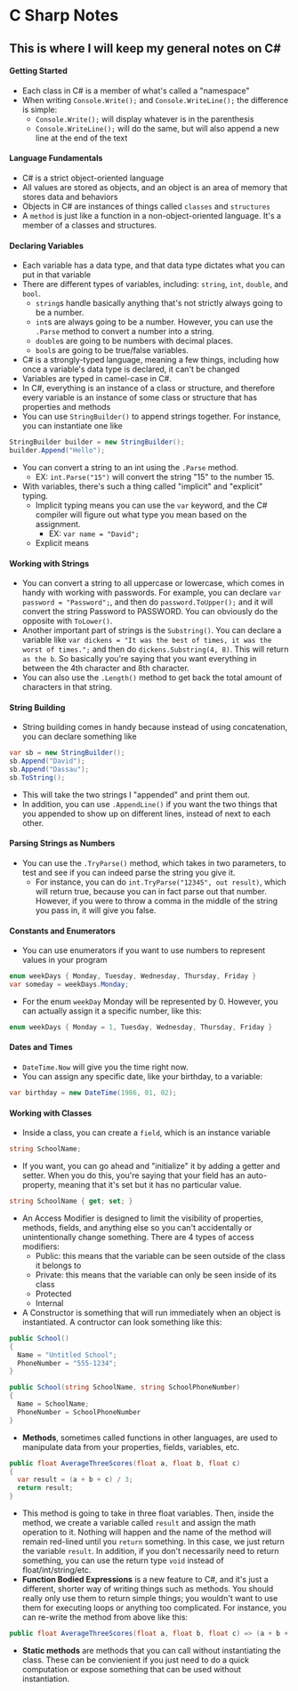 # C Sharp Notes

## This is where I will keep my general notes on C#

#### Getting Started
- Each class in C# is a member of what's called a "namespace"
- When writing `Console.Write();` and `Console.WriteLine();` the difference is simple:
  - `Console.Write();` will display whatever is in the parenthesis
  - `Console.WriteLine();` will do the same, but will also append a new line at the end of the text

#### Language Fundamentals
- C# is a strict object-oriented language
- All values are stored as objects, and an object is an area of memory that stores data and behaviors
- Objects in C# are instances of things called `classes` and `structures`
- A `method` is just like a function in a non-object-oriented language. It's a member of a classes and structures.

#### Declaring Variables
- Each variable has a data type, and that data type dictates what you can put in that variable
- There are different types of variables, including: `string`, `int`, `double`, and `bool`.
  - `string`s handle basically anything that's not strictly always going to be a number. 
  - `int`s are always going to be a number. However, you can use the `.Parse` method to convert a number into a string.
  - `double`s are going to be numbers with decimal places.
  - `bool`s are going to be true/false variables.
- C# is a strongly-typed language, meaning a few things, including how once a variable's data type is declared, it can't be changed
- Variables are typed in camel-case in C#.
- In C#, everything is an instance of a class or structure, and therefore every variable is an instance of some class or structure that has properties and methods
- You can use `StringBuilder()` to append strings together. For instance, you can instantiate one like
```C#
StringBuilder builder = new StringBuilder();
builder.Append("Hello");
```
- You can convert a string to an int using the `.Parse` method.
  - EX: `int.Parse("15")` will convert the string "15" to the number 15.
- With variables, there's such a thing called "implicit" and "explicit" typing. 
  - Implicit typing means you can use the `var` keyword, and the C# compiler will figure out what type you mean based on the assignment.
    - EX: `var name = "David";`
  - Explicit means

#### Working with Strings
- You can convert a string to all uppercase or lowercase, which comes in handy with working with passwords. For example, you can declare `var password = "Password";`, and then do `password.ToUpper();` and it will convert the string Password to PASSWORD. You can obviously do the opposite with `ToLower()`.
- Another important part of strings is the `Substring()`. You can declare a variable like `var dickens = "It was the best of times, it was the worst of times.";` and then do `dickens.Substring(4, 8)`. This will return `as the b`. So basically you're saying that you want everything in between the 4th character and 8th character.
- You can also use the `.Length()` method to get back the total amount of characters in that string.

#### String Building
- String building comes in handy because instead of using concatenation, you can declare something like 
```C#
var sb = new StringBuilder();
sb.Append("David");
sb.Append("Dassau");
sb.ToString();
```
- This will take the two strings I "appended" and print them out.
- In addition, you can use `.AppendLine()` if you want the two things that you appended to show up on different lines, instead of next to each other.

#### Parsing Strings as Numbers
- You can use the `.TryParse()` method, which takes in two parameters, to test and see if you can indeed parse the string you give it.
  - For instance, you can do `int.TryParse("12345", out result)`, which will return true, because you can in fact parse out that number. However, if you were to throw a comma in the middle of the string you pass in, it will give you false.
  
#### Constants and Enumerators
- You can use enumerators if you want to use numbers to represent values in your program
```C#
enum weekDays { Monday, Tuesday, Wednesday, Thursday, Friday }
var someday = weekDays.Monday;
```
- For the enum `weekDay` Monday will be represented by 0. However, you can actually assign it a specific number, like this:
```C#
enum weekDays { Monday = 1, Tuesday, Wednesday, Thursday, Friday }
```

#### Dates and Times
- `DateTime.Now` will give you the time right now.
- You can assign any specific date, like your birthday, to a variable:
```C#
var birthday = new DateTime(1986, 01, 02);
```

#### Working with Classes
- Inside a class, you can create a `field`, which is an instance variable
```C#
string SchoolName;
```
- If you want, you can go ahead and "initialize" it by adding a getter and setter. When you do this, you're saying that your field has an auto-property, meaning that it's set but it has no particular value.
```C#
string SchoolName { get; set; }
```
- An Access Modifier is designed to limit the visibility of properties, methods, fields, and anything else so you can't accidentally or unintentionally change something. There are 4 types of access modifiers:
  - Public: this means that the variable can be seen outside of the class it belongs to
  - Private: this means that the variable can only be seen inside of its class
  - Protected
  - Internal
- A Constructor is something that will run immediately when an object is instantiated. A contructor can look something like this:
```C#
public School()
{
  Name = "Untitled School";
  PhoneNumber = "555-1234";
}

public School(string SchoolName, string SchoolPhoneNumber)
{
  Name = SchoolName;
  PhoneNumber = SchoolPhoneNumber
}
```
- **Methods**, sometimes called functions in other languages, are used to manipulate data from your properties, fields, variables, etc.
```C#
public float AverageThreeScores(float a, float b, float c)
{
  var result = (a + b + c) / 3;
  return result;
}
```
- This method is going to take in three float variables. Then, inside the method, we create a variable called `result` and assign the math operation to it. Nothing will happen and the name of the method will remain red-lined until you `return` something. In this case, we just return the variable `result`. In addition, if you don't necessarily need to return something, you can use the return type `void` instead of float/int/string/etc.
- **Function Bodied Expressions** is a new feature to C#, and it's just a different, shorter way of writing things such as methods. You should really only use them to return simple things; you wouldn't want to use them for executing loops or anything too complicated. For instance, you can re-write the method from above like this:
```C#
public float AverageThreeScores(float a, float b, float c) => (a + b + c) / 3;
```
- **Static methods** are methods that you can call without instantiating the class. These can be convienient if you just need to do a quick computation or expose something that can be used without instantiation.
